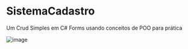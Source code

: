 # SistemaCadastro
Um Crud Simples em C# Forms usando conceitos de POO para prática

![image](https://user-images.githubusercontent.com/36779661/161642893-db4e0bc1-8d9b-45e0-aa5e-8bfed5e6a381.png)

